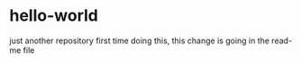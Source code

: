 # hello-world
just another repository
first time doing this, this change is going in the read-me file

